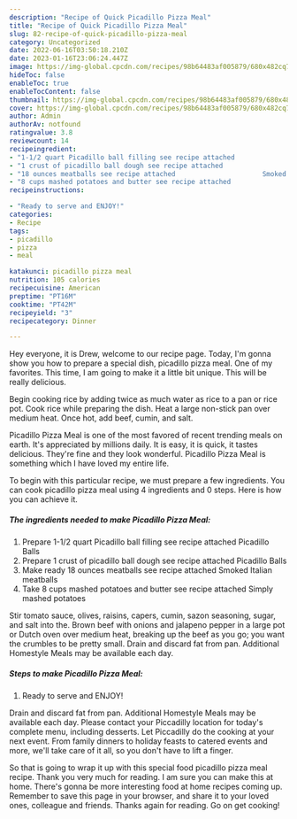 ```yaml
---
description: "Recipe of Quick Picadillo Pizza Meal"
title: "Recipe of Quick Picadillo Pizza Meal"
slug: 82-recipe-of-quick-picadillo-pizza-meal
category: Uncategorized
date: 2022-06-16T03:50:18.210Z
date: 2023-01-16T23:06:24.447Z
image: https://img-global.cpcdn.com/recipes/98b64483af005879/680x482cq70/picadillo-pizza-meal-recipe-main-photo.jpg
hideToc: false
enableToc: true
enableTocContent: false
thumbnail: https://img-global.cpcdn.com/recipes/98b64483af005879/680x482cq70/picadillo-pizza-meal-recipe-main-photo.jpg
cover: https://img-global.cpcdn.com/recipes/98b64483af005879/680x482cq70/picadillo-pizza-meal-recipe-main-photo.jpg
author: Admin
authorAv: notfound
ratingvalue: 3.8
reviewcount: 14
recipeingredient:
- "1-1/2 quart Picadillo ball filling see recipe attached                      Picadillo Balls"
- "1 crust of picadillo ball dough see recipe attached                      Picadillo Balls"
- "18 ounces meatballs see recipe attached                      Smoked Italian meatballs"
- "8 cups mashed potatoes and butter see recipe attached                      Simply mashed potatoes"
recipeinstructions:

- "Ready to serve and ENJOY!"
categories:
- Recipe
tags:
- picadillo
- pizza
- meal

katakunci: picadillo pizza meal 
nutrition: 105 calories
recipecuisine: American
preptime: "PT16M"
cooktime: "PT42M"
recipeyield: "3"
recipecategory: Dinner

---
```



Hey everyone, it is Drew, welcome to our recipe page. Today, I'm gonna show you how to prepare a special dish, picadillo pizza meal. One of my favorites. This time, I am going to make it a little bit unique. This will be really delicious.

Begin cooking rice by adding twice as much water as rice to a pan or rice pot. Cook rice while preparing the dish. Heat a large non-stick pan over medium heat. Once hot, add beef, cumin, and salt.

Picadillo Pizza Meal is one of the most favored of recent trending meals on earth. It's appreciated by millions daily. It is easy, it is quick, it tastes delicious. They're fine and they look wonderful. Picadillo Pizza Meal is something which I have loved my entire life.


To begin with this particular recipe, we must prepare a few ingredients. You can cook picadillo pizza meal using 4 ingredients and 0 steps. Here is how you can achieve it.

<!--inarticleads1-->

##### The ingredients needed to make Picadillo Pizza Meal:

1. Prepare 1-1/2 quart Picadillo ball filling see recipe attached                      Picadillo Balls
1. Prepare 1 crust of picadillo ball dough see recipe attached                      Picadillo Balls
1. Make ready 18 ounces meatballs see recipe attached                      Smoked Italian meatballs
1. Take 8 cups mashed potatoes and butter see recipe attached                      Simply mashed potatoes


Stir tomato sauce, olives, raisins, capers, cumin, sazon seasoning, sugar, and salt into the. Brown beef with onions and jalapeno pepper in a large pot or Dutch oven over medium heat, breaking up the beef as you go; you want the crumbles to be pretty small. Drain and discard fat from pan. Additional Homestyle Meals may be available each day. 

<!--inarticleads2-->

##### Steps to make Picadillo Pizza Meal:


1. Ready to serve and ENJOY!

Drain and discard fat from pan. Additional Homestyle Meals may be available each day. Please contact your Piccadilly location for today&#39;s complete menu, including desserts. Let Piccadilly do the cooking at your next event. From family dinners to holiday feasts to catered events and more, we&#39;ll take care of it all, so you don&#39;t have to lift a finger. 

So that is going to wrap it up with this special food picadillo pizza meal recipe. Thank you very much for reading. I am sure you can make this at home. There's gonna be more interesting food at home recipes coming up. Remember to save this page in your browser, and share it to your loved ones, colleague and friends. Thanks again for reading. Go on get cooking!
